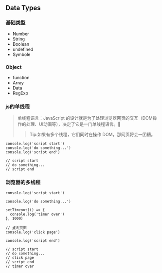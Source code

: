 ## Data Types 
### 基础类型
   - Number 
   - String
   - Boolean
   - undefined
   - Symbole
###  Object
   - function
   - Array 
   - Data
   - RegExp


###  js的单线程


> 单线程语言：JavaScript 的设计就是为了处理浏览器网页的交互（DOM操作的处理、UI动画等），决定了它是一门单线程语言。
 >> Tip:如果有多个线程，它们同时在操作 DOM，那网页将会一团糟。

```
console.log('script start')
console.log('do something...')
console.log('script end')

// script start
// do something...
// script end
```

### 浏览器的多线程

```
console.log('script start')

console.log('do something...')

setTimeout(() => {
  console.log('timer over')
}, 1000)

// 点击页面
console.log('click page')

console.log('script end')

// script start
// do something...
// click page
// script end
// timer over
```